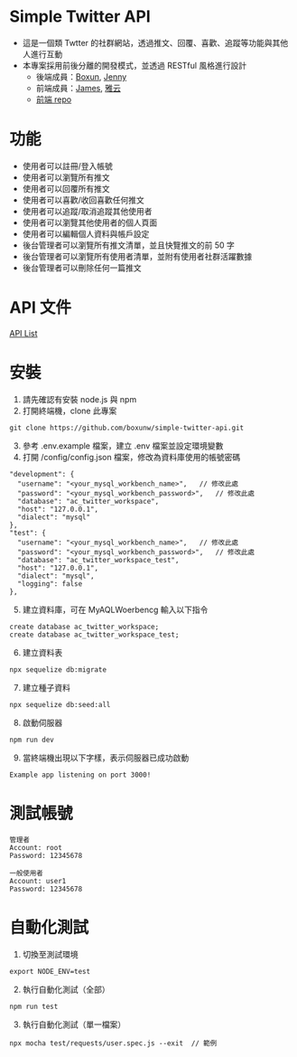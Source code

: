 # Simple Twitter API
- 這是一個類 Twtter 的社群網站，透過推文、回覆、喜歡、追蹤等功能與其他人進行互動
- 本專案採用前後分離的開發模式，並透過 RESTful 風格進行設計
  - 後端成員：[Boxun](https://github.com/boxunw), [Jenny](https://github.com/yanyanyaa)
  - 前端成員：[James](), [雅云]()
  - [前端 repo]()

# 功能
- 使用者可以註冊/登入帳號
- 使用者可以瀏覽所有推文
- 使用者可以回覆所有推文
- 使用者可以喜歡/收回喜歡任何推文
- 使用者可以追蹤/取消追蹤其他使用者
- 使用者可以瀏覽其他使用者的個人頁面
- 使用者可以編輯個人資料與帳戶設定
- 後台管理者可以瀏覽所有推文清單，並且快覽推文的前 50 字
- 後台管理者可以瀏覽所有使用者清單，並附有使用者社群活躍數據
- 後台管理者可以刪除任何一篇推文
# API 文件
[API List](https://documenter.getpostman.com/view/29236995/2s9Y5cu1Rv#f83c365c-642e-4f90-b6c1-185551187722)
# 安裝
1. 請先確認有安裝 node.js 與 npm
2. 打開終端機，clone 此專案
```
git clone https://github.com/boxunw/simple-twitter-api.git
```
3. 參考 .env.example 檔案，建立 .env 檔案並設定環境變數
4. 打開 /config/config.json 檔案，修改為資料庫使用的帳號密碼
```
"development": {
  "username": "<your_mysql_workbench_name>",   // 修改此處
  "password": "<your_mysql_workbench_password>",   // 修改此處
  "database": "ac_twitter_workspace",
  "host": "127.0.0.1",
  "dialect": "mysql"
},
"test": {
  "username": "<your_mysql_workbench_name>",   // 修改此處
  "password": "<your_mysql_workbench_password>",   // 修改此處
  "database": "ac_twitter_workspace_test",
  "host": "127.0.0.1",
  "dialect": "mysql",
  "logging": false
},
```
5. 建立資料庫，可在 MyAQLWoerbencg 輸入以下指令
```
create database ac_twitter_workspace;
create database ac_twitter_workspace_test;
```
6. 建立資料表
```
npx sequelize db:migrate
```
7. 建立種子資料
```
npx sequelize db:seed:all
```
8. 啟動伺服器
```
npm run dev
```
9. 當終端機出現以下字樣，表示伺服器已成功啟動
```
Example app listening on port 3000!
```
# 測試帳號
```
管理者
Account: root
Password: 12345678

一般使用者
Account: user1
Password: 12345678
```
# 自動化測試
1. 切換至測試環境
```
export NODE_ENV=test
```
2. 執行自動化測試（全部）
```
npm run test
```
3. 執行自動化測試（單一檔案）
```
npx mocha test/requests/user.spec.js --exit  // 範例
```


